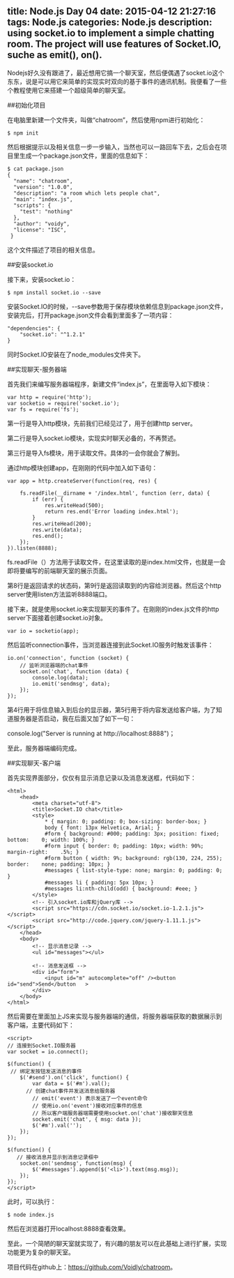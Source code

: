 title: Node.js Day 04
date: 2015-04-12 21:27:16
tags: Node.js
categories: Node.js
description: using socket.io to implement a simple chatting room. The project will use features of Socket.IO, suche as emit(), on().
---

Nodejs好久没有跟进了，最近想用它搞一个聊天室，然后便偶遇了socket.io这个东东，说是可以用它来简单的实现实时双向的基于事件的通讯机制。我便看了一些个教程使用它来搭建一个超级简单的聊天室。

##初始化项目

在电脑里新建一个文件夹，叫做“chatroom”，然后使用npm进行初始化：

	$ npm init	

然后根据提示以及相关信息一步一步输入，当然也可以一路回车下去，之后会在项目里生成一个package.json文件，里面的信息如下：

	$ cat package.json
	{
	  "name": "chatroom",
	  "version": "1.0.0",
	  "description": "a room which lets people chat",
	  "main": "index.js",
	  "scripts": {
	    "test": "nothing"
	  },
	  "author": "voidy",
	  "license": "ISC",
	 }

这个文件描述了项目的相关信息。

##安装socket.io

接下来，安装socket.io：

	$ npm install socket.io --save

安装Socket.IO的时候，--save参数用于保存模块依赖信息到package.json文件，安装完后，打开package.json文件会看到里面多了一项内容：

	"dependencies": {
	    "socket.io": "^1.2.1"
	}

同时Socket.IO安装在了node_modules文件夹下。

##实现聊天-服务器端

首先我们来编写服务器端程序，新建文件“index.js”，在里面导入如下模块：

	var http = require('http');           
	var socketio = require('socket.io');  
	var fs = require('fs'); 

第一行是导入http模块，先前我们已经见过了，用于创建http server。

第二行是导入socket.io模块，实现实时聊天必备的，不再赘述。

第三行是导入fs模块，用于读取文件。具体的一会你就会了解到。

通过http模块创建app，在刚刚的代码中加入如下语句：

	var app = http.createServer(function(req, res) {
	 
	    fs.readFile(__dirname + '/index.html', function (err, data) {
	        if (err) {
	            res.writeHead(500);
	            return res.end('Error loading index.html');
	        }
	        res.writeHead(200); 
	        res.write(data);   
	        res.end();
	    });
	}).listen(8888);

fs.readFile（）方法用于读取文件，在这里读取的是index.html文件，也就是一会即将要编写的前端聊天室的展示页面。

第8行是返回请求的状态码，第9行是返回读取到的内容给浏览器。然后这个http server使用listen方法监听8888端口。

接下来，就是使用socket.io来实现聊天的事件了。在刚刚的index.js文件的http server下面接着创建socket.io对象。

	var io = socketio(app);

然后监听connection事件，当浏览器连接到此Socket.IO服务时触发该事件：

	io.on('connection', function (socket) {
	    // 监听浏览器端的chat事件
	    socket.on('chat', function (data) {
	        console.log(data);
	        io.emit('sendmsg', data); 
	    });
	});

第4行用于将信息输入到后台的显示器，第5行用于将内容发送给客户端，为了知道服务器是否启动，我在后面又加了如下一句：

console.log("Server is running at http://localhost:8888")；

至此，服务器端编码完成。

##实现聊天-客户端

首先实现界面部分，仅仅有显示消息记录以及消息发送框，代码如下：

	<html>
	    <head>
	        <meta charset="utf-8">
	        <title>Socket.IO chat</title>
	        <style>
	            * { margin: 0; padding: 0; box-sizing: border-box; }
	            body { font: 13px Helvetica, Arial; }
	            #form { background: #000; padding: 3px; position: fixed; bottom: 	0; width: 100%; }
	            #form input { border: 0; padding: 10px; width: 90%; margin-right:	 .5%; }
	            #form button { width: 9%; background: rgb(130, 224, 255); border:	 none; padding: 10px; }
	            #messages { list-style-type: none; margin: 0; padding: 0; }
	            #messages li { padding: 5px 10px; }
	            #messages li:nth-child(odd) { background: #eee; }
	        </style>
	        <!-- 引入socket.io库和jQuery库 -->
	        <script src="https://cdn.socket.io/socket.io-1.2.1.js"></script>
	        <script src="http://code.jquery.com/jquery-1.11.1.js"></script>
	    </head>
	    <body>
	        <!-- 显示消息记录 -->
	        <ul id="messages"></ul>
	
	        <!-- 消息发送框 -->
	        <div id="form">
	            <input id="m" autocomplete="off" /><button id="send">Send</button	>
	        </div>
	    </body>
	</html>

然后需要在里面加上JS来实现与服务器端的通信，将服务器端获取的数据展示到客户端，主要代码如下：


	<script>
	// 连接到Socket.IO服务器
	var socket = io.connect();
	
	$(function() {
	 // 绑定发按钮发送消息的事件
	    $('#send').on('click', function() {
	        var data = $('#m').val();
	      // 创建chat事件并发送消息给服务器
	        // emit('event') 表示发送了一个event命令
	        // 使用io.on('event')接收对应事件的信息
	        // 所以客户端服务器端需要使用socket.on('chat')接收聊天信息
	        socket.emit('chat', { msg: data });
	        $('#m').val('');
	    });
	});
	
	$(function() {
	   // 接收消息并显示到消息记录框中
	    socket.on('sendmsg', function(msg) {
	        $('#messages').append($('<li>').text(msg.msg));
	    });
	});
	</script>

此时，可以执行：

	$ node index.js

然后在浏览器打开localhost:8888查看效果。

至此，一个简陋的聊天室就实现了，有兴趣的朋友可以在此基础上进行扩展，实现功能更为复杂的聊天室。

项目代码在github上：<https://github.com/Voidly/chatroom>。